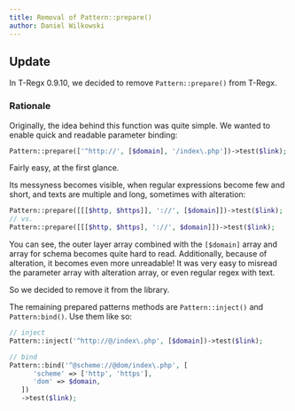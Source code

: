 ```yaml
---
title: Removal of Pattern::prepare()
author: Daniel Wilkowski
---
```


## Update

In T-Regx 0.9.10, we decided to remove `Pattern::prepare()` from T-Regx. 

### Rationale

Originally, the idea behind this function was quite simple.
We wanted to enable quick and readable parameter binding:

```php
Pattern::prepare(['^http://', [$domain], '/index\.php'])->test($link);
```

Fairly easy, at the first glance.

Its messyness becomes visible, when regular expressions become few and short, and texts
are multiple and long, sometimes with alteration:

```php
Pattern::prepare([[[$http, $https]], '://', [$domain]])->test($link);
// vs.
Pattern::prepare([[[$http, $https], '://', $domain]])->test($link);
```

You can see, the outer layer array combined with the `[$domain]` array and array for schema 
becomes quite hard to read. Additionally, because of alteration, it becomes even more unreadable! 
It was very easy to misread the parameter array with alteration array, or even regular regex with text.

So we decided to remove it from the library.

The remaining prepared patterns methods are `Pattern::inject()` and `Pattern:bind()`. Use them like so:
```php
// inject
Pattern::inject('^http://@/index\.php', [$domain])->test($link);

// bind
Pattern::bind('^@scheme://@dom/index\.php', [
      'scheme' => ['http', 'https'],
      'dom' => $domain,
   ])
   ->test($link);
```
